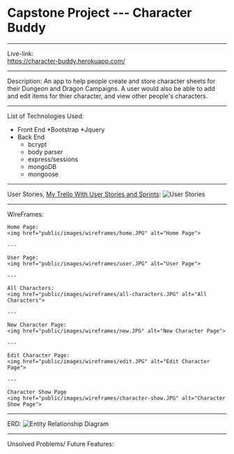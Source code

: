 # Capstone Project --- Character Buddy

---

Live-link:  
    https://character-buddy.herokuapp.com/

---

Description:
    An app to help people create and store character sheets for their Dungeon and Dragon Campaigns. A user would also be able to add and edit items for thier character, and view other people's characters.

---

List of Technologies Used:
* Front End
    *Bootstrap
    *Jquery
* Back End
    * bcrypt
    * body parser
    * express/sessions
    * mongoDB
    * mongoose

---

User Stories, <a href="https://trello.com/b/ClfHPHig/capstone-project">My Trello With User Stories and Sprints</a>: 
<img href="public/images/UserStories.png" alt="User Stories"> </img>

---

WireFrames:

    Home Page:
    <img href="public/images/wireframes/home.JPG" alt="Home Page">
    
    ---

    User Page:
    <img href="public/images/wireframes/user.JPG" alt="User Page">

    ---

    All Characters:
    <img href="public/images/wireframes/all-characters.JPG" alt="All Characters">

    ---

    New Character Page:
    <img href="public/images/wireframes/new.JPG" alt="New Character Page">

    ---

    Edit Character Page:
    <img href="public/images/wireframes/edit.JPG" alt="Edit Character Page">

    ---

    Character Show Page
    <img href="public/images/wireframes/character-show.JPG" alt="Character Show Page">

---

ERD:
<img href="public/images/ERD.png" alt="Entity Relationship Diagram">

---

Unsolved Problems/ Future Features: